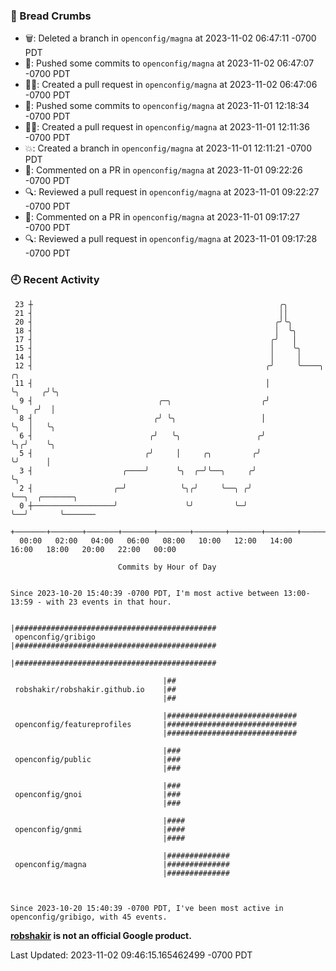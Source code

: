 ### 🍞 Bread Crumbs

 * 🗑: Deleted a branch in `openconfig/magna` at 2023-11-02 06:47:11 -0700 PDT
 * 🚢: Pushed some commits to `openconfig/magna` at 2023-11-02 06:47:07 -0700 PDT
 * ✍🏼: Created a pull request in `openconfig/magna` at 2023-11-02 06:47:06 -0700 PDT
 * 🚢: Pushed some commits to `openconfig/magna` at 2023-11-01 12:18:34 -0700 PDT
 * ✍🏼: Created a pull request in `openconfig/magna` at 2023-11-01 12:11:36 -0700 PDT
 * 💥: Created a branch in `openconfig/magna` at 2023-11-01 12:11:21 -0700 PDT
 * 💬: Commented on a PR in  `openconfig/magna` at 2023-11-01 09:22:26 -0700 PDT
 * 🔍: Reviewed a pull request in  `openconfig/magna` at 2023-11-01 09:22:27 -0700 PDT
 * 💬: Commented on a PR in  `openconfig/magna` at 2023-11-01 09:17:27 -0700 PDT
 * 🔍: Reviewed a pull request in  `openconfig/magna` at 2023-11-01 09:17:28 -0700 PDT

### 🕘 Recent Activity
```
 23 ┼                                                       ╭╮
 21 ┤                                                       ││
 20 ┤                                                      ╭╯╰╮
 18 ┤                                                      │  ╰╮
 17 ┤                                                     ╭╯   │
 15 ┤                                                     │    ╰╮
 14 ┤                                                     │     │
 12 ┤                                                    ╭╯     ╰────╮       ╭╮
 11 ┤                                                    │           ╰╮     ╭╯╰╮
  9 ┤                            ╭─╮                    ╭╯            ╰╮   ╭╯  │
  8 ┤                           ╭╯ ╰╮                   │              ╰╮  │   ╰╮
  6 ┤                          ╭╯   ╰╮                 ╭╯               ╰╮╭╯    ╰╮
  5 ┤                         ╭╯     │     ╭╮         ╭╯                 ╰╯      │
  3 ┤                    ╭────╯      ╰╮  ╭─╯╰──╮     ╭╯                          ╰╮
  2 ┤                  ╭─╯            ╰╮╭╯     ╰──╮ ╭╯                            ╰──╮  ╭───────╮
  0 ┼──────────────────╯               ╰╯         ╰─╯                                ╰──╯       ╰───────
    +───────+───────+───────+───────+───────+───────+───────+───────+───────+───────+───────+───────+────
  00:00   02:00   04:00   06:00   08:00   10:00   12:00   14:00   16:00   18:00   20:00   22:00   00:00   

						Commits by Hour of Day


Since 2023-10-20 15:40:39 -0700 PDT, I'm most active between 13:00-13:59 - with 23 events in that hour.

```



```
                                  |#############################################
 openconfig/gribigo               |#############################################
                                  |#############################################

                                  |##
 robshakir/robshakir.github.io    |##
                                  |##

                                  |#############################
 openconfig/featureprofiles       |#############################
                                  |#############################

                                  |###
 openconfig/public                |###
                                  |###

                                  |###
 openconfig/gnoi                  |###
                                  |###

                                  |####
 openconfig/gnmi                  |####
                                  |####

                                  |##############
 openconfig/magna                 |##############
                                  |##############



Since 2023-10-20 15:40:39 -0700 PDT, I've been most active in openconfig/gribigo, with 45 events.

```
**[robshakir](mailto:robjs@google.com) is not an official Google product.**  


Last Updated: 2023-11-02 09:46:15.165462499 -0700 PDT
